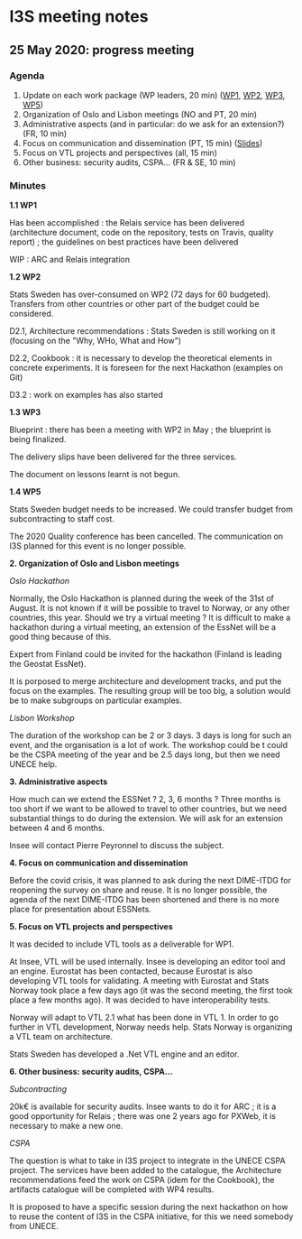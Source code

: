 # I3S meeting notes

## 25 May 2020: progress meeting


### Agenda

1. Update on each work package (WP leaders, 20 min) ([WP1](WP1_updates_May2020.pptx), [WP2](https://docs.google.com/presentation/d/1fwXCF-B9xvsGt8CrWP4SwZRl5sbIqxeH56nBAqT_BXc/edit?usp=sharing), [WP3](https://docs.google.com/presentation/d/18fFAN1zJFCFAbFFUYSEE-3JrB3HFBTkF4_352B_ujLA/edit?usp=sharing), [WP5](WP5-Mai-2-2020-3.pdf))
2. Organization of Oslo and Lisbon meetings (NO and PT, 20 min)
3. Administrative aspects (and in particular: do we ask for an extension?) (FR, 10 min)
4. Focus on communication and dissemination (PT, 15 min) ([Slides](Apresentacao_20200525.pptx))
5. Focus on VTL projects and perspectives (all, 15 min)
6. Other business: security audits, CSPA... (FR & SE, 10 min)

### Minutes

**1.1 WP1**

Has been accomplished : the Relais service has been delivered (architecture document, code on the repository, tests on Travis, quality report) ; the guidelines on best practices have been delivered

WIP : ARC and Relais integration
  
**1.2 WP2**

Stats Sweden has over-consumed on WP2 (72 days for 60 budgeted). Transfers from other countries or other part of the budget could be considered.

D2.1, Architecture recommendations : Stats Sweden is still working on it (focusing on the "Why, WHo, What and How")

D2.2, Cookbook : it is necessary to develop the theoretical elements in concrete experiments. It is foreseen for the next Hackathon (examples on Git)

D3.2 : work on examples has also started
 
**1.3 WP3**

Blueprint : there has been a meeting with WP2 in May ; the blueprint is being finalized.

The delivery slips have been delivered for the three services.

The document on lessons learnt is not begun.

**1.4 WP5**

Stats Sweden budget needs to be increased. We could transfer budget from subcontracting to staff cost.

The 2020 Quality conference has been cancelled. The communication on I3S planned for this event is no longer possible.


**2. Organization of Oslo and Lisbon meetings**

*Oslo Hackathon*

Normally, the Oslo Hackathon is planned during the week of the 31st of August. It is not known if it will be possible to travel to Norway, or any other countries, this year. Should we try a virtual meeting ? It is difficult to make a hackathon during a virtual meeting, an extension of the EssNet will be a good thing because of this.

Expert from Finland could be invited for the hackathon (Finland is leading the Geostat EssNet).

It is porposed to merge architecture and development tracks, and put the focus on the examples. The resulting group will be too big, a solution would be to make subgroups on particular examples.

*Lisbon Workshop*

The duration of the workshop can be 2 or 3 days. 3 days is long for such an event, and the organisation is a lot of work. The workshop could be t could be the CSPA meeting of the year and be 2.5 days long, but then we need UNECE help.

**3. Administrative aspects**

How much can we extend the ESSNet ? 2, 3, 6 months ? Three months is too short if we want to be allowed to travel to other countries, but we need substantial things to do during the extension. We will ask for an extension between 4 and 6 months.

Insee will contact Pierre Peyronnel to discuss the subject.

**4. Focus on communication and dissemination**

Before the covid crisis, it was planned to ask during the next DIME-ITDG for reopening the survey on share and reuse. It is no longer possible, the agenda of the next DIME-ITDG has been shortened and there is no more place for presentation about ESSNets.



**5. Focus on VTL projects and perspectives**

It was decided to include VTL tools as a deliverable for WP1.

At Insee, VTL will be used internally. Insee is developing an editor tool and an engine. Eurostat has been contacted, because Eurostat is also developing VTL tools for validating. A meeting with Eurostat and Stats Norway took place a few days ago (it was the second meeting, the first took place a few months ago). It was decided to have interoperability tests.

Norway will adapt to VTL 2.1 what has been done in VTL 1. In order to go further in VTL development, Norway needs help. Stats Norway is organizing a VTL team on architecture.

Stats Sweden has developed a .Net VTL engine and an editor.

**6. Other business: security audits, CSPA...**

*Subcontracting*

20k€ is available for security audits. Insee wants to do it for ARC ; it is a good opportunity for Relais ; there was one 2 years ago for PXWeb, it is necessary to make a new one.

*CSPA*

The question is what to take in I3S project to integrate in the UNECE CSPA project. The services have been added to the catalogue, the Architecture recommendations feed the work on CSPA (idem for the Cookbook), the artifacts catalogue will be completed with WP4 results.

It is proposed to have a specific session during the next hackathon on how to reuse the content of I3S in the CSPA initiative, for this we need somebody from UNECE.

